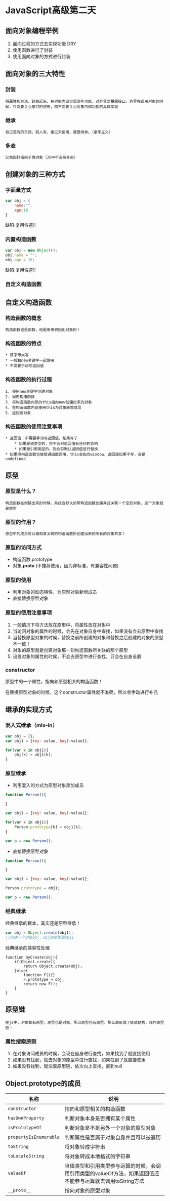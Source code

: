 # JavaScript高级第二天

## 面向对象编程举例
1. 面向过程的方式去实现功能  DRY
2. 使用函数进行了封装
3. 使用面向对象的方式进行封装

## 面向对象的三大特性
### 封装
    将属性和方法，封装起来，在对象内部实现某些功能，对外界之暴露接口，外界在适用对象的时候，只需要关心接口的使用，而不需要关心对象内部功能的具体实现
### 继承
    自己没有的东西，别人有，拿过来使用，就是继承。（拿来主义）
### 多态
    父类指针指向子类对象（JS中不支持多态）

## 创建对象的三种方式
### 字面量方式
```js
var obj = {
    name:"",
    age:18
}
```
缺陷:复用性差!!

### 内置构造函数
```js
var obj = new Object();
obj.name = "";
obj.age = 18;
```
缺陷:复用性差!!

### 自定义构造函数

## 自定义构造函数
### 构造函数的概念
    构造函数也是函数，他是用来初始化对象的！

### 构造函数的特点
    * 首字母大写
    * 一般和new关键字一起使用
    * 不需要手动写返回值

### 构造函数的执行过程
    1. 使用new关键字创建对象
    2. 调用构造函数
    3. 将构造函数内部的this指向new创建出来的对象
    4. 在构造函数内部使用this为对象新增成员
    5. 返回该对象

### 构造函数的使用注意事项
    * 返回值：不需要手动写返回值，如果写了
        * 如果是值类型的，将不会对返回值有任何的影响
        * 如果是引用类型的，则会将默认返回值进行替换
    * 如果把构造函数当做普通函数调用，this会指向window，返回值如果不写，会是undefined

## 原型
### 原型是什么？
    构造函数在创建出来的时候，系统会默认的帮构造函数创建并且关联一个空的对象，这个对象就是原型

### 原型的作用？
    原型中的成员可以被和其关联的构造函数所创建出来的所有的对象共享！

### 原型的访问方式
* 构造函数.prototype
* 对象.__proto__  (不推荐使用，因为非标准，有兼容性问题)

### 原型的使用
* 利用对象的动态特性，为原型对象新增成员
* 直接替换原型对象

### 原型的使用注意事项
1. 一般情况下将方法放在原型中，将属性放在对象中
2. 当访问对象的属性的时候，会先在对象自身中查找，如果没有会去原型中查找
3. 当替换原型对象的时候，替换之前所创建的对象和替换之后创建的对象的原型不一致！
4. 对象的原型就是创建对象那一刻构造函数所关联的那个原型
5. 设置对象的属性的时候，不会去原型中进行查找，只会在自身设置

### constructor
原型中的一个属性，指向和原型相关的构造函数！

在替换原型对象的时候，这个constructor属性就不准确，所以会手动进行补充

## 继承的实现方式
### 混入式继承（mix-in）
```js
var obj = {};
var obj1 = {key: value, key1:value1};

for(var k in obj1){
    obj[k] = obj1[k];
}
```

### 原型继承
* 利用混入的方式为原型对象添加成员
```js
function Person(){

}

var obj1 = {key: value, key1:value1};

for(var k in obj1){
    Person.prototype[k] = obj1[k];
}

var p = new Person();

```

* 直接替换原型对象

```js
function Person(){

}

var obj1 = {key: value, key1:value1};

Person.prototype = obj1;

var p = new Person();

```

### 经典继承
经典继承的根本，其实还是原型继承！
```js
var obj = Object.create(obj1);
//创建一个对象obj，obj的原型是obj1
```

经典继承的兼容性处理
```
function myCreate(obj){
    if(Object.create){
        return Object.create(obj);
    }else{
        function F(){}
        F.prototype = obj;
        return new F();
    }
}
```

## 原型链
    在js中，对象都有原型，原型也是对象，所以原型也有原型，那么就形成了链式结构，称作原型链！

### 属性搜索原则
1. 在对象访问成员的时候，会现在自身进行查找，如果找到了就直接使用
2. 如果没有找到，就去对象的原型中进行查找，如果找到了就直接使用
3. 如果没有找到，就沿着原型链，依次向上查找，直到null

## Object.prototype的成员
|名称|说明|
|--|--|
|`constructor`|指向和原型相关的构造函数|
|`hasOwnProperty`|判断对象本身是否拥有某个属性|
|`isPrototypeOf`|判断对象是不是另外一个对象的原型对象|
|`propertyIsEnumerable`|判断属性是否属于对象自身并且可以被遍历|
|`toString`|将对象转成字符串|
|`toLocaleString`|将对象转成本地格式的字符串|
|`valueOf`|当值类型和引用类型参与运算的时候，会调用引用类型的valueOf方法，如果返回值还不能参与运算就去调用toString方法|
|`__proto__`|指向对象的原型对象|